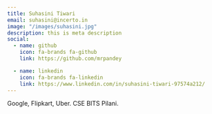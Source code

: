 ```yaml
---
title: Suhasini Tiwari
email: suhasini@incerto.in
image: "/images/suhasini.jpg"
description: this is meta description
social:
  - name: github
    icon: fa-brands fa-github
    link: https://github.com/mrpandey

  - name: linkedin
    icon: fa-brands fa-linkedin
    link: https://www.linkedin.com/in/suhasini-tiwari-97574a212/
---
```


Google, Flipkart, Uber. 
CSE BITS Pilani.
